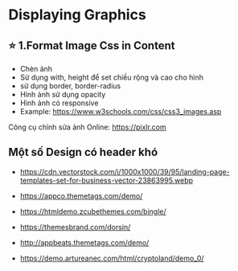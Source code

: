 # Displaying  Graphics

## ⭐ 1.Format Image Css in Content

- Chèn ảnh
- Sử dụng with, height để set chiều rộng và cao cho hình
- sử dụng border, border-radius
- Hình ảnh sử dụng opacity
- Hình ảnh có responsive
- Example: <https://www.w3schools.com/css/css3_images.asp>

Công cụ chỉnh sửa ảnh Online: <https://pixlr.com>

## Một số Design có header khó

- https://cdn.vectorstock.com/i/1000x1000/39/95/landing-page-templates-set-for-business-vector-23863995.webp

- https://appco.themetags.com/demo/

- https://htmldemo.zcubethemes.com/bingle/

- https://themesbrand.com/dorsin/

- http://appbeats.themetags.com/demo/
- https://demo.artureanec.com/html/cryptoland/demo_0/